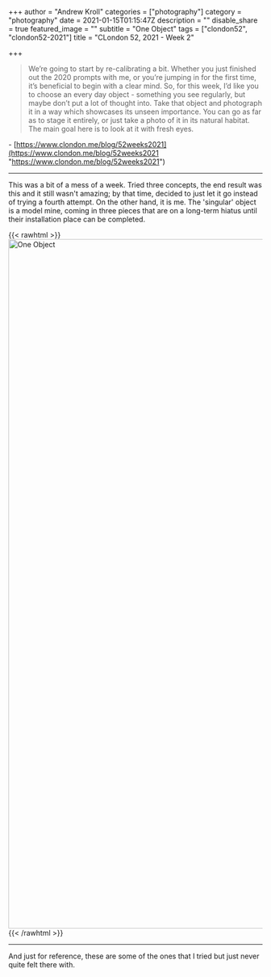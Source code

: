 +++
author = "Andrew Kroll"
categories = ["photography"]
category = "photography"
date = 2021-01-15T01:15:47Z
description = ""
disable_share = true
featured_image = ""
subtitle = "One Object"
tags = ["clondon52", "clondon52-2021"]
title = "CLondon 52, 2021 - Week 2"

+++
> We’re going to start by re-calibrating a bit. Whether you just finished out the 2020 prompts with me, or you’re jumping in for the first time, it’s beneficial to begin with a clear mind. So, for this week, I’d like you to choose an every day object - something you see regularly, but maybe don’t put a lot of thought into. Take that object and photograph it in a way which showcases its unseen importance. You can go as far as to stage it entirely, or just take a photo of it in its natural habitat. The main goal here is to look at it with fresh eyes.

\- [https://www.clondon.me/blog/52weeks2021](https://www.clondon.me/blog/52weeks2021 "https://www.clondon.me/blog/52weeks2021")

***

This was a bit of a mess of a week. Tried three concepts, the end result was this and it still wasn't amazing; by that time, decided to just let it go instead of trying a fourth attempt. On the other hand, it is me. The 'singular' object is a model mine, coming in three pieces that are on a long-term hiatus until their installation place can be completed.

{{< rawhtml >}} <a data-flickr-embed="true" data-header="true" href="https://www.flickr.com/photos/drakenya/51842400267/in/album-72157717690371413/" title="One Object"><img src="https://live.staticflickr.com/65535/51842400267_4469010f3b_k.jpg" width="2048" height="1365" alt="One Object"></a><script async src="//embedr.flickr.com/assets/client-code.js" charset="utf-8"></script> {{< /rawhtml >}}

***

And just for reference, these are some of the ones that I tried but just never quite felt there with.

